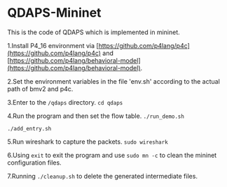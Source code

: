 # QDAPS-Mininet
This is the code of QDAPS which is implemented in mininet.

1.Install P4_16 environment via [https://github.com/p4lang/p4c](https://github.com/p4lang/p4c) and [https://github.com/p4lang/behavioral-model](https://github.com/p4lang/behavioral-model).

2.Set the environment variables in the file 'env.sh' according to the actual path of bmv2 and p4c.

3.Enter to the  `/qdaps` directory. 
`cd qdaps`

4.Run the program and then set the flow table. 
`./run_demo.sh`

`./add_entry.sh`

5.Run wireshark to capture the packets.
 `sudo wireshark`

6.Using `exit` to exit the program and use `sudo mn -c` to clean the mininet configuration files.

7.Running `./cleanup.sh` to delete the generated intermediate files.
